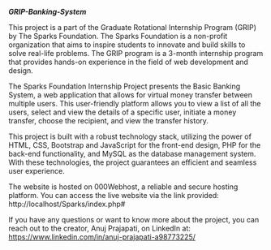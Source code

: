 ***GRIP-Banking-System***

This project is a part of the Graduate Rotational Internship Program (GRIP) by The Sparks Foundation. The Sparks Foundation is a non-profit organization that aims to inspire students to innovate and build skills to solve real-life problems. The GRIP program is a 3-month internship program that provides hands-on experience in the field of web development and design.

The Sparks Foundation Internship Project presents the Basic Banking System, a web application that allows for virtual money transfer between multiple users. This user-friendly platform allows you to view a list of all the users, select and view the details of a specific user, initiate a money transfer, choose the recipient, and view the transfer history.

This project is built with a robust technology stack, utilizing the power of HTML, CSS, Bootstrap and JavaScript for the front-end design, PHP for the back-end functionality, and MySQL as the database management system. With these technologies, the project guarantees an efficient and seamless user experience.

The website is hosted on 000Webhost, a reliable and secure hosting platform. 
You can access the live website via the link provided: http://localhost/Sparks/index.php#

If you have any questions or want to know more about the project, you can reach out to the creator, 
Anuj Prajapati, on LinkedIn at: https://www.linkedin.com/in/anuj-prajapati-a98773225/
         
 


